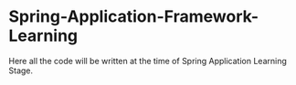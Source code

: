 # Spring-Application-Framework-Learning
Here all the code will be written at the time of Spring Application Learning Stage.
